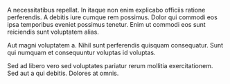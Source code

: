 A necessitatibus repellat. In itaque non enim explicabo officiis ratione perferendis. A debitis iure cumque rem possimus. Dolor qui commodi eos ipsa temporibus eveniet possimus tenetur. Enim ut commodi eos sunt reiciendis sunt voluptatem alias.
 Aut magni voluptatem a. Nihil sunt perferendis quisquam consequatur. Sunt qui numquam et consequuntur voluptas id voluptas.
 Sed ad libero vero sed voluptates pariatur rerum mollitia exercitationem. Sed aut a qui debitis. Dolores at omnis.